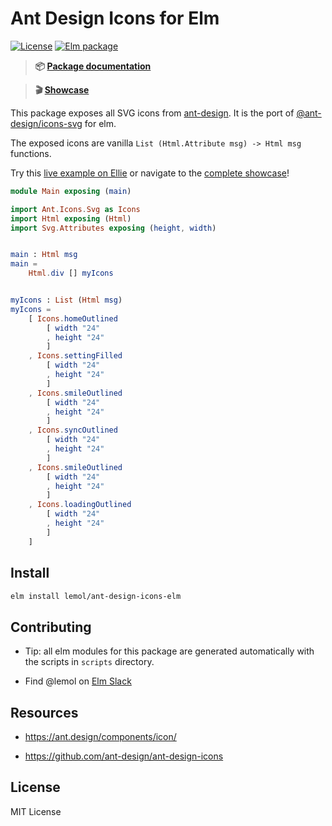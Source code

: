 # Ant Design Icons for Elm

[![License](https://img.shields.io/badge/License-MIT-blue.svg)](https://opensource.org/licenses/MIT)
[![Elm package](https://img.shields.io/elm-package/v/lemol/ant-design-icons-elm.svg)](https://package.elm-lang.org/packages/lemol/ant-design-icons-elm/latest/)

> **📦 [Package documentation](https://package.elm-lang.org/packages/lemol/ant-design-icons-elm/latest)**

> **🎬 [Showcase](https://ant-design-icons-elm.vercel.app)**

This package exposes all SVG icons from [ant-design](https://ant.design/components/icon/).
It is the port of [@ant-design/icons-svg](https://github.com/ant-design/ant-design-icons/tree/master/packages/icons-svg) for elm.

The exposed icons are vanilla `List (Html.Attribute msg) -> Html msg` functions.

Try this [live example on Ellie](https://ellie-app.com/9Cz3pW9k6bQa1) or navigate to the [complete showcase](https://ant-design-icons-elm.vercel.app)!

```elm
module Main exposing (main)

import Ant.Icons.Svg as Icons
import Html exposing (Html)
import Svg.Attributes exposing (height, width)


main : Html msg
main =
    Html.div [] myIcons


myIcons : List (Html msg)
myIcons =
    [ Icons.homeOutlined
        [ width "24"
        , height "24"
        ]
    , Icons.settingFilled
        [ width "24"
        , height "24"
        ]
    , Icons.smileOutlined
        [ width "24"
        , height "24"
        ]
    , Icons.syncOutlined
        [ width "24"
        , height "24"
        ]
    , Icons.smileOutlined
        [ width "24"
        , height "24"
        ]
    , Icons.loadingOutlined
        [ width "24"
        , height "24"
        ]
    ]
```


## Install

```bash
elm install lemol/ant-design-icons-elm
```

## Contributing

* Tip: all elm modules for this package are generated automatically with the scripts in `scripts` directory.

* Find @lemol on [Elm Slack](https://elmlang.slack.com/)

## Resources

* https://ant.design/components/icon/

* https://github.com/ant-design/ant-design-icons

## License

MIT License
